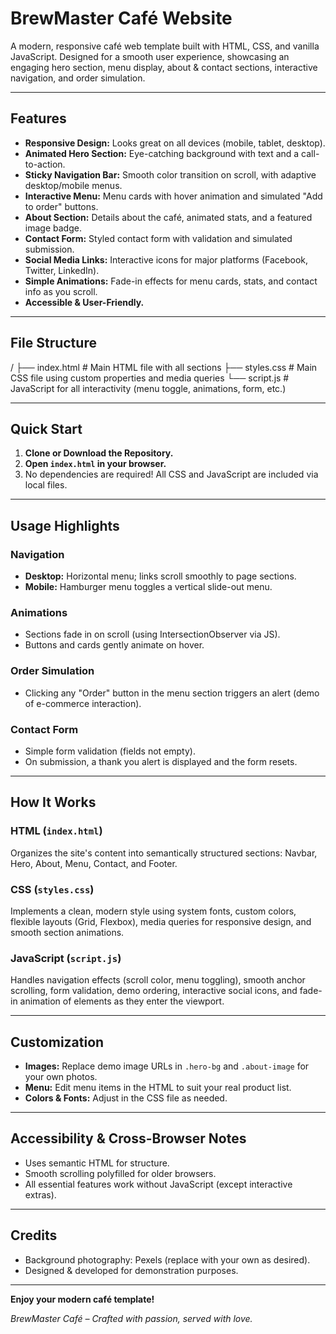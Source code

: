 # BrewMaster Café Website

A modern, responsive café web template built with HTML, CSS, and vanilla JavaScript. Designed for a smooth user experience, showcasing an engaging hero section, menu display, about & contact sections, interactive navigation, and order simulation.

---

## Features

- **Responsive Design:** Looks great on all devices (mobile, tablet, desktop).
- **Animated Hero Section:** Eye-catching background with text and a call-to-action.
- **Sticky Navigation Bar:** Smooth color transition on scroll, with adaptive desktop/mobile menus.
- **Interactive Menu:** Menu cards with hover animation and simulated "Add to order" buttons.
- **About Section:** Details about the café, animated stats, and a featured image badge.
- **Contact Form:** Styled contact form with validation and simulated submission.
- **Social Media Links:** Interactive icons for major platforms (Facebook, Twitter, LinkedIn).
- **Simple Animations:** Fade-in effects for menu cards, stats, and contact info as you scroll.
- **Accessible & User-Friendly.**

---

## File Structure

/
├── index.html # Main HTML file with all sections
├── styles.css # Main CSS file using custom properties and media queries
└── script.js # JavaScript for all interactivity (menu toggle, animations, form, etc.)


---

## Quick Start

1. **Clone or Download the Repository.**
2. **Open `index.html` in your browser.**
3. No dependencies are required! All CSS and JavaScript are included via local files.

---

## Usage Highlights

### Navigation

- **Desktop:** Horizontal menu; links scroll smoothly to page sections.
- **Mobile:** Hamburger menu toggles a vertical slide-out menu.

### Animations

- Sections fade in on scroll (using IntersectionObserver via JS).
- Buttons and cards gently animate on hover.

### Order Simulation

- Clicking any "Order" button in the menu section triggers an alert (demo of e-commerce interaction).

### Contact Form

- Simple form validation (fields not empty).
- On submission, a thank you alert is displayed and the form resets.

---

## How It Works

### HTML (`index.html`)

Organizes the site's content into semantically structured sections: Navbar, Hero, About, Menu, Contact, and Footer.

### CSS (`styles.css`)

Implements a clean, modern style using system fonts, custom colors, flexible layouts (Grid, Flexbox), media queries for responsive design, and smooth section animations.

### JavaScript (`script.js`)

Handles navigation effects (scroll color, menu toggling), smooth anchor scrolling, form validation, demo ordering, interactive social icons, and fade-in animation of elements as they enter the viewport.

---

## Customization

- **Images:** Replace demo image URLs in `.hero-bg` and `.about-image` for your own photos.
- **Menu:** Edit menu items in the HTML to suit your real product list.
- **Colors & Fonts:** Adjust in the CSS file as needed.

---

## Accessibility & Cross-Browser Notes

- Uses semantic HTML for structure.
- Smooth scrolling polyfilled for older browsers.
- All essential features work without JavaScript (except interactive extras).

---

## Credits

- Background photography: Pexels (replace with your own as desired).
- Designed & developed for demonstration purposes.

---

**Enjoy your modern café template!**

*BrewMaster Café – Crafted with passion, served with love.*
